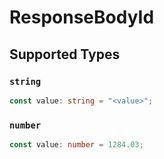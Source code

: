 # ResponseBodyId


## Supported Types

### `string`

```typescript
const value: string = "<value>";
```

### `number`

```typescript
const value: number = 1284.03;
```

